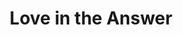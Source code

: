---
pid: ch368
title: Love in the Answer
location_transcription: Anywhere
coordinates: "[-75.163042332267, 39.952319504917]"
zipcode: '10002'
gen_neighborhood: 
neighborhood: 
outside_phl: 'New York NY '
age: '29'
age_range: 20-29
instagram: 
image_file_name: ch_368.jpg
proposal_transcription: 
topic: Unity,Uplifting,Love
topic_summary: 0, 0, 0
type: Other No Form
keywords_other: 
credit: Ivan N.
image_labels: Love conquers all !
twitter: 
facebook: 
permalink: "/monuments/ch368/"
layout: item-page
---